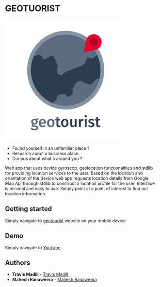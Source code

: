 # GEOTUORIST

![Geotutor](https://github.com/Mahesh-Ranaweera/qhacks/blob/master/app_images/geotuor.png "Geotutor")

- Found yourself in an unfamiliar place ?
- Research about a business place.
- Curious about what's around you ?

Web app that uses device gyroscop, geolocation functionalities and stdlib for providing location services to the user. Based on the location and orientation of the device web app requests location details from Google Map Api through stdlib to construct a location profile for the user. Interface is minimal and easy to use. Simply point at a point of interest to find out location information. 

## Getting started

Simply navigate to [geotourist](https://geotourist.tech/) website on your mobile device

## Demo

Simply navigate to [YouTube](https://www.youtube.com/watch?v=aJ8B0QjJwpM)

## Authors
   
   * **Travis Madill** - [Travis Madill](https://github.com/TravisMadill)
   * **Mahesh Ranaweera** - [Mahesh Ranaweera](https://github.com/Mahesh-Ranaweera)
